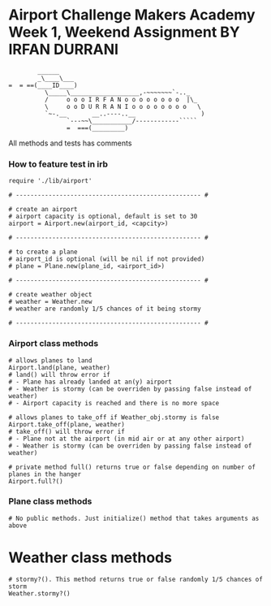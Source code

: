 Airport Challenge
Makers Academy Week 1, Weekend Assignment
BY IRFAN DURRANI
=========================================

```
        ______
        _\____\___
=  = ==(____ID____)
          \_____\___________________,-~~~~~~~`-.._
          /     o o o I R F A N o o o o o o o o  |\_
          \     o o D U R R A N I o o o o o o o o   \
          `~-.__       __..----..__                  )
                `---~~\___________/------------`````
                =  ===(_________)

```
All methods and tests has comments
### How to feature test in irb ###
```
require './lib/airport'

# --------------------------------------------------- #

# create an airport
# airport capacity is optional, default is set to 30
airport = Airport.new(airport_id, <capcity>)

# --------------------------------------------------- #

# to create a plane
# airport_id is optional (will be nil if not provided)
# plane = Plane.new(plane_id, <airport_id>)

# --------------------------------------------------- #

# create weather object
# weather = Weather.new
# weather are randomly 1/5 chances of it being stormy

# --------------------------------------------------- #
```
### Airport class methods
```
# allows planes to land
Airport.land(plane, weather)
# land() will throw error if
# - Plane has already landed at an(y) airport
# - Weather is stormy (can be overriden by passing false instead of weather)
# - Airport capacity is reached and there is no more space
```
```
# allows planes to take_off if Weather_obj.stormy is false
Airport.take_off(plane, weather)
# take_off() will throw error if
# - Plane not at the airport (in mid air or at any other airport)
# - Weather is stormy (can be overriden by passing false instead of weather)
```
```
# private method full() returns true or false depending on number of planes in the hanger
Airport.full?()
```

### Plane class methods
```
# No public methods. Just initialize() method that takes arguments as above
```
# Weather class methods
```
# stormy?(). This method returns true or false randomly 1/5 chances of storm
Weather.stormy?()
```
